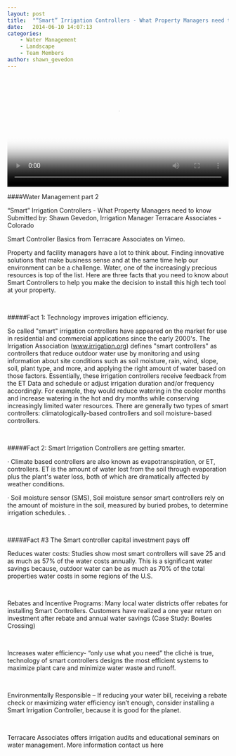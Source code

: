 ```yaml
---
layout: post
title:  "“Smart” Irrigation Controllers - What Property Managers need to know"
date:   2014-06-10 14:07:13
categories: 
    - Water Management
    - Landscape
    - Team Members
author: shawn_gevedon
---
```


<video controls poster="http://i.vimeocdn.com/video/478404290_1280.jpg" width="100%" height="auto">
      <source src="http://pdl.vimeocdn.com/92799/278/261426462.mp4?token2=1406695769_baa28a6c017b23cb6a975cc7c5854f31&amp;aksessionid=9147de01fd6035f4" type="video/mp4">
        I'm sorry; your browser doesn't support HTML5 video in WebM with VP8 or MP4 with H.264.
        <!-- You can embed a Flash player here, to play your mp4 video in older browsers -->
      </video>

####Water Management part 2

“Smart” Irrigation Controllers - What Property Managers need to know
Submitted by: Shawn Gevedon, Irrigation Manager Terracare Associates - Colorado

 
Smart Controller Basics from Terracare Associates on Vimeo.

Property and facility managers have a lot to think about.  Finding innovative solutions that make business sense and at the same time help our environment can be a challenge.  Water, one of the increasingly precious resources is top of the list.  Here are three facts that you need to know about Smart Controllers to help you make the decision to install this high tech tool at your property.

<br>

#####Fact 1: Technology improves irrigation efficiency.   

So called "smart" irrigation controllers have appeared on the market for use in residential and commercial applications since the early 2000's. The Irrigation Association (www.irrigation.org) defines "smart controllers" as controllers that reduce outdoor water use by monitoring and using information about site conditions such as soil moisture, rain, wind, slope, soil, plant type, and more, and applying the right amount of water based on those factors. Essentially, these irrigation controllers receive feedback from the ET Data and schedule or adjust irrigation duration and/or frequency accordingly. For example, they would reduce watering in the cooler months and increase watering in the hot and dry months while conserving increasingly limited water resources. There are generally two types of smart controllers: climatologically-based controllers and soil moisture-based controllers.

<br>

#####Fact 2: Smart Irrigation Controllers are getting smarter.

·         Climate based controllers are also known as evapotranspiration, or ET, controllers. ET is the amount of water lost from the soil through evaporation plus the plant's water loss, both of which are dramatically affected by weather conditions.

·        Soil moisture sensor (SMS), Soil moisture sensor smart controllers rely on the amount of moisture in the soil, measured by buried probes, to determine irrigation schedules.
.

<br>

#####Fact #3 The Smart controller capital investment pays off

Reduces water costs:  Studies show most smart controllers will save 25 and as much as 57% of the water costs annually. This is a significant water savings because, outdoor water can be as much as 70% of the total properties water costs in some regions of the U.S.           

<br>

Rebates and Incentive Programs: Many local water districts offer rebates for installing Smart Controllers.  Customers have realized a one year return on investment after rebate and annual water savings (Case Study: Bowles Crossing)

<br>

Increases water efficiency- “only use what you need” the cliché is true, technology of smart controllers designs the most efficient systems to maximize plant care and minimize water waste and runoff.

<br>

Environmentally Responsible – If reducing your water bill, receiving a rebate check or maximizing water efficiency isn’t enough, consider installing a Smart Irrigation Controller, because it is good for the planet.

<br>

Terracare Associates offers irrigation audits and educational seminars on water management.  More information contact us here


[jekyll-gh]: https://github.com/mojombo/jekyll
[jekyll]:    http://jekyllrb.com
